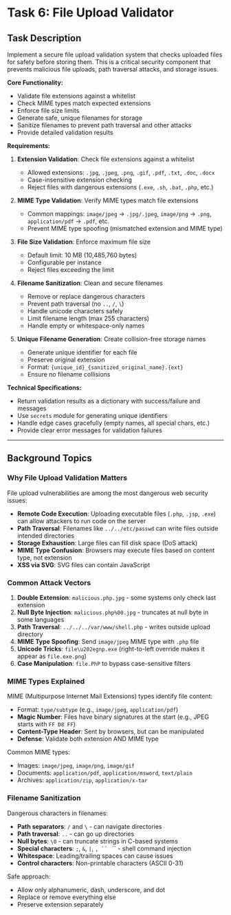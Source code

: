 # Task 6: File Upload Validator

## Task Description

Implement a secure file upload validation system that checks uploaded files for safety before storing them. This is a critical security component that prevents malicious file uploads, path traversal attacks, and storage issues.

**Core Functionality:**
- Validate file extensions against a whitelist
- Check MIME types match expected extensions
- Enforce file size limits
- Generate safe, unique filenames for storage
- Sanitize filenames to prevent path traversal and other attacks
- Provide detailed validation results

**Requirements:**

1. **Extension Validation**: Check file extensions against a whitelist
   - Allowed extensions: `.jpg`, `.jpeg`, `.png`, `.gif`, `.pdf`, `.txt`, `.doc`, `.docx`
   - Case-insensitive extension checking
   - Reject files with dangerous extensions (`.exe`, `.sh`, `.bat`, `.php`, etc.)

2. **MIME Type Validation**: Verify MIME types match file extensions
   - Common mappings: `image/jpeg` → `.jpg/.jpeg`, `image/png` → `.png`, `application/pdf` → `.pdf`, etc.
   - Prevent MIME type spoofing (mismatched extension and MIME type)

3. **File Size Validation**: Enforce maximum file size
   - Default limit: 10 MB (10,485,760 bytes)
   - Configurable per instance
   - Reject files exceeding the limit

4. **Filename Sanitization**: Clean and secure filenames
   - Remove or replace dangerous characters
   - Prevent path traversal (no `..`, `/`, `\`)
   - Handle unicode characters safely
   - Limit filename length (max 255 characters)
   - Handle empty or whitespace-only names

5. **Unique Filename Generation**: Create collision-free storage names
   - Generate unique identifier for each file
   - Preserve original extension
   - Format: `{unique_id}_{sanitized_original_name}.{ext}`
   - Ensure no filename collisions

**Technical Specifications:**
- Return validation results as a dictionary with success/failure and messages
- Use `secrets` module for generating unique identifiers
- Handle edge cases gracefully (empty names, all special chars, etc.)
- Provide clear error messages for validation failures

---

## Background Topics

### Why File Upload Validation Matters

File upload vulnerabilities are among the most dangerous web security issues:
- **Remote Code Execution**: Uploading executable files (`.php`, `.jsp`, `.exe`) can allow attackers to run code on the server
- **Path Traversal**: Filenames like `../../etc/passwd` can write files outside intended directories
- **Storage Exhaustion**: Large files can fill disk space (DoS attack)
- **MIME Type Confusion**: Browsers may execute files based on content type, not extension
- **XSS via SVG**: SVG files can contain JavaScript

### Common Attack Vectors

1. **Double Extension**: `malicious.php.jpg` - some systems only check last extension
2. **Null Byte Injection**: `malicious.php%00.jpg` - truncates at null byte in some languages
3. **Path Traversal**: `../../../var/www/shell.php` - writes outside upload directory
4. **MIME Type Spoofing**: Send `image/jpeg` MIME type with `.php` file
5. **Unicode Tricks**: `file\u202egnp.exe` (right-to-left override makes it appear as `file.exe.png`)
6. **Case Manipulation**: `file.PhP` to bypass case-sensitive filters

### MIME Types Explained

MIME (Multipurpose Internet Mail Extensions) types identify file content:
- Format: `type/subtype` (e.g., `image/jpeg`, `application/pdf`)
- **Magic Number**: Files have binary signatures at the start (e.g., JPEG starts with `FF D8 FF`)
- **Content-Type Header**: Sent by browsers, but can be manipulated
- **Defense**: Validate both extension AND MIME type

Common MIME types:
- Images: `image/jpeg`, `image/png`, `image/gif`
- Documents: `application/pdf`, `application/msword`, `text/plain`
- Archives: `application/zip`, `application/x-tar`

### Filename Sanitization

Dangerous characters in filenames:
- **Path separators**: `/` and `\` - can navigate directories
- **Path traversal**: `..` - can go up directories
- **Null bytes**: `\0` - can truncate strings in C-based systems
- **Special characters**: `;`, `&`, `|`, `, `` ` `` - shell command injection
- **Whitespace**: Leading/trailing spaces can cause issues
- **Control characters**: Non-printable characters (ASCII 0-31)

Safe approach:
- Allow only alphanumeric, dash, underscore, and dot
- Replace or remove everything else
- Preserve extension separately
